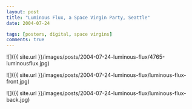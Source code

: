 ```yaml
---
layout: post
title: "Luminous Flux, a Space Virgin Party, Seattle"
date: 2004-07-24

tags: [posters, digital, space virgins]
comments: true
---
```

![]({{ site.url }}/images/posts/2004-07-24-luminous-flux/4765-luminousflux.jpg)

![]({{ site.url }}/images/posts/2004-07-24-luminous-flux/luminous-flux-front.jpg)

![]({{ site.url }}/images/posts/2004-07-24-luminous-flux/luminous-flux-back.jpg)

